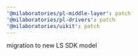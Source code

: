 ```yaml
---
'@milaboratories/pl-middle-layer': patch
'@milaboratories/pl-drivers': patch
'@milaboratories/uikit': patch
---
```


migration to new LS SDK model
